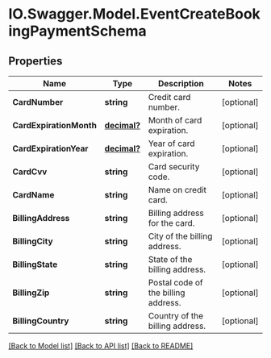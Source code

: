 # IO.Swagger.Model.EventCreateBookingPaymentSchema
## Properties

Name | Type | Description | Notes
------------ | ------------- | ------------- | -------------
**CardNumber** | **string** | Credit card number. | [optional] 
**CardExpirationMonth** | [**decimal?**](BigDecimal.md) | Month of card expiration. | [optional] 
**CardExpirationYear** | [**decimal?**](BigDecimal.md) | Year of card expiration. | [optional] 
**CardCvv** | **string** | Card security code. | [optional] 
**CardName** | **string** | Name on credit card. | [optional] 
**BillingAddress** | **string** | Billing address for the card. | [optional] 
**BillingCity** | **string** | City of the billing address. | [optional] 
**BillingState** | **string** | State of the billing address. | [optional] 
**BillingZip** | **string** | Postal code of the billing address. | [optional] 
**BillingCountry** | **string** | Country of the billing address. | [optional] 

[[Back to Model list]](../README.md#documentation-for-models) [[Back to API list]](../README.md#documentation-for-api-endpoints) [[Back to README]](../README.md)

